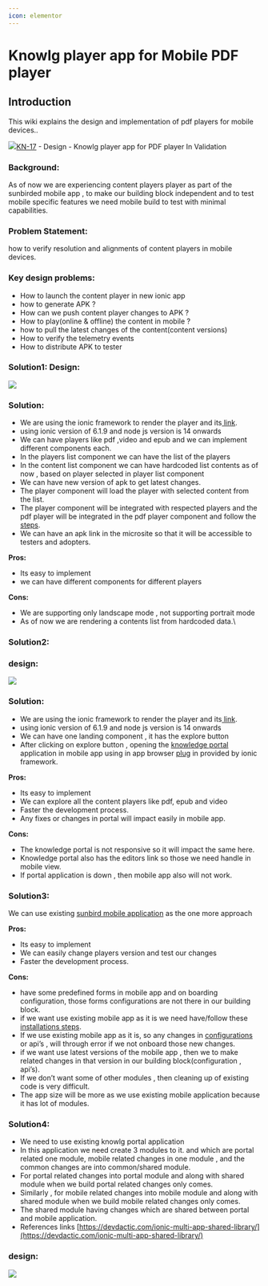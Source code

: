 ```yaml
---
icon: elementor
---
```


# Knowlg player app for Mobile PDF player

## Introduction <a href="#knowlgplayerappformobilepdfplayer-introduction" id="knowlgplayerappformobilepdfplayer-introduction"></a>

This wiki explains the design and implementation of pdf players for mobile devices..

[![](https://project-sunbird.atlassian.net/rest/api/2/universal\_avatar/view/type/issuetype/avatar/10322?size=medium)KN-17](https://project-sunbird.atlassian.net/browse/KN-17) - Design - Knowlg player app for PDF player In Validation

### Background: <a href="#knowlgplayerappformobilepdfplayer-background" id="knowlgplayerappformobilepdfplayer-background"></a>

As of now we are experiencing content players player as part of the sunbirded mobile app , to make our building block independent and to test mobile specific features we need mobile build to test with minimal capabilities.

### Problem Statement: <a href="#knowlgplayerappformobilepdfplayer-problemstatement" id="knowlgplayerappformobilepdfplayer-problemstatement"></a>

how to verify resolution and alignments of content players in mobile devices.

### Key design problems: <a href="#knowlgplayerappformobilepdfplayer-keydesignproblems" id="knowlgplayerappformobilepdfplayer-keydesignproblems"></a>

* How to launch the content player in new ionic app
* how to generate APK ?
* How can we push content player changes to APK ?
* How to play(online & offline) the content in mobile ?
* how to pull the latest changes of the content(content versions)
* How to verify the telemetry events
* How to distribute APK to tester

### Solution1: Design:  <a href="#knowlgplayerappformobilepdfplayer-solution1-design" id="knowlgplayerappformobilepdfplayer-solution1-design"></a>

![](../../../../.gitbook/assets/3213819905.png)

### Solution: <a href="#knowlgplayerappformobilepdfplayer-solution" id="knowlgplayerappformobilepdfplayer-solution"></a>

* We are using the ionic framework to render the player and its[ link](https://ionicframework.com/docs/intro/cli).
* using ionic version of 6.1.9 and node js version is 14 onwards
* We can have players like pdf ,video and epub and we can implement different components each.
* In the players list component we can have the list of the players
* In the content list component we can have hardcoded list contents as of now , based on player selected in player list component
* We can have new version of apk to get latest changes.
* The player component will load the player with selected content from the list.
* The player component will be integrated with respected players and the pdf player will be integrated in the pdf player component and follow the[ steps](https://github.com/project-sunbird/sunbird-pdf-player#pdf-player-library-for-sunbird-platform).
* We can have an apk link in the microsite so that it will be accessible to testers and adopters.

**Pros:**

* Its easy to implement
* we can have different components for different players

**Cons:**

* We are supporting only landscape mode , not supporting portrait mode
* As of now we are rendering a contents list from hardcoded data.\


### Solution2: <a href="#knowlgplayerappformobilepdfplayer-solution2" id="knowlgplayerappformobilepdfplayer-solution2"></a>

### design: <a href="#knowlgplayerappformobilepdfplayer-design" id="knowlgplayerappformobilepdfplayer-design"></a>

![](../../../../.gitbook/assets/3215491075.png)

### Solution: <a href="#knowlgplayerappformobilepdfplayer-solution-.1" id="knowlgplayerappformobilepdfplayer-solution-.1"></a>

* We are using the ionic framework to render the player and its[ link](https://ionicframework.com/docs/intro/cli).
* using ionic version of 6.1.9 and node js version is 14 onwards
* We can have one landing component , it has the explore button
* After clicking on explore button , opening the [knowledge portal](https://dev.knowlg.sunbird.org/) application in mobile app using in app browser [plug](https://ionicframework.com/docs/native/in-app-browser/#angular) in provided by ionic framework.

**Pros:**

* Its easy to implement
* We can explore all the content players like pdf, epub and video
* Faster the development process.
* Any fixes or changes in portal will impact easily in mobile app.

**Cons:**

* The knowledge portal is not responsive so it will impact the same here.
* Knowledge portal also has the editors link so those we need handle in mobile view.
* If portal application is down , then mobile app also will not work.

### Solution3: <a href="#knowlgplayerappformobilepdfplayer-solution3" id="knowlgplayerappformobilepdfplayer-solution3"></a>

We can use existing [sunbird mobile application](https://github.com/Sunbird-Ed/SunbirdEd-mobile-app) as the one more approach

**Pros:**

* Its easy to implement
* We can easily change players version and test our changes
* Faster the development process.

**Cons:**

* have some predefined forms in mobile app and on boarding configuration, those forms configurations are not there in our building block.
* if we want use existing mobile app as it is we need have/follow these[ installations steps](http://docs.sunbird.org/latest/developer-docs/mobile-app-installation/).
* If we use existing mobile app as it is, so any changes in [configurations](http://docs.sunbird.org/latest/developer-docs/mobile-app-installation/mobile\_app\_forms/index.html) or api’s , will through error if we not onboard those new changes.
* if we want use latest versions of the mobile app , then we to make related changes in that version in our building block(configuration , api’s).
* If we don’t want some of other modules , then cleaning up of existing code is very difficult.
* The app size will be more as we use existing mobile application because it has lot of modules.

### Solution4: <a href="#knowlgplayerappformobilepdfplayer-solution4" id="knowlgplayerappformobilepdfplayer-solution4"></a>

* We need to use existing knowlg portal application
* In this application we need create 3 modules to it. and which are portal related one module, mobile related changes in one module , and the common changes are into common/shared module.
* For portal related changes into portal module and along with shared module when we build portal related changes only comes.
* Similarly , for mobile related changes into mobile module and along with shared module when we build mobile related changes only comes.
* The shared module having changes which are shared between portal and mobile application.
* References links [https://devdactic.com/ionic-multi-app-shared-library/](https://devdactic.com/ionic-multi-app-shared-library/)

### design:  <a href="#knowlgplayerappformobilepdfplayer-design-.1" id="knowlgplayerappformobilepdfplayer-design-.1"></a>

![](../../../../.gitbook/assets/3226468353.png)

